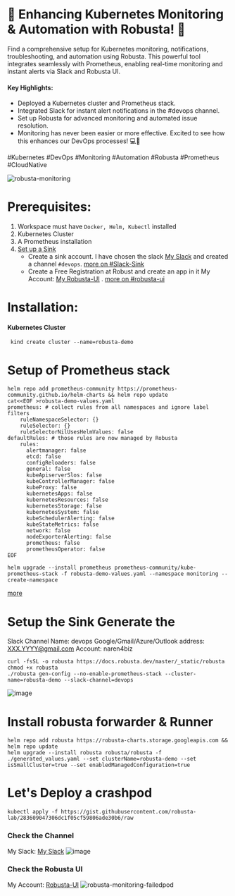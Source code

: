 # 🚀 Enhancing Kubernetes Monitoring & Automation with Robusta! 🚀
Find a comprehensive setup for Kubernetes monitoring, notifications, troubleshooting, and automation using Robusta. This powerful tool integrates seamlessly with Prometheus, enabling real-time monitoring and instant alerts via Slack and Robusta UI.

#### Key Highlights:

- Deployed a Kubernetes cluster and Prometheus stack.
- Integrated Slack for instant alert notifications in the #devops channel.
- Set up Robusta for advanced monitoring and automated issue resolution.
- Monitoring has never been easier or more effective. Excited to see how this enhances our DevOps processes! 💻🔧

#Kubernetes #DevOps #Monitoring #Automation #Robusta #Prometheus #CloudNative

![robusta-monitoring](https://github.com/user-attachments/assets/1c7bd4dc-fa2f-47a7-a80f-8f766030e25b)

# Prerequisites:
  1. Workspace must have `Docker, Helm, Kubectl` installed  
  2. Kubernetes Cluster 
  3. A Prometheus installation
  4. [Set up a Sink](https://docs.robusta.dev/master/configuration/sinks/index.html)
     - Create a sink account. I have chosen the slack [My Slack](https://narenorg.slack.com) and created a channel  `#devops`. [more on #Slack-Sink](https://docs.robusta.dev/master/configuration/sinks/slack.html)      
     - Create a Free Registration at Robust and create an app in it My Account: [My Robusta-UI](https://platform.robusta.dev/naren4biz/settings#account) .  [more on #robusta-ui](https://docs.robusta.dev/master/configuration/sinks/RobustaUI.html)
     
# Installation:
#### Kubernetes Cluster
```
 kind create cluster --name=robusta-demo
```
# Setup of Prometheus stack
```
helm repo add prometheus-community https://prometheus-community.github.io/helm-charts && helm repo update
cat<<EOF >robusta-demo-values.yaml
prometheus: # collect rules from all namespaces and ignore label filters
    ruleNamespaceSelector: {}
    ruleSelector: {}
    ruleSelectorNilUsesHelmValues: false
defaultRules: # those rules are now managed by Robusta
    rules:
      alertmanager: false
      etcd: false
      configReloaders: false
      general: false
      kubeApiserverSlos: false
      kubeControllerManager: false
      kubeProxy: false
      kubernetesApps: false
      kubernetesResources: false
      kubernetesStorage: false
      kubernetesSystem: false
      kubeSchedulerAlerting: false
      kubeStateMetrics: false
      network: false
      nodeExporterAlerting: false
      prometheus: false
      prometheusOperator: false
EOF

helm upgrade --install prometheus prometheus-community/kube-prometheus-stack -f robusta-demo-values.yaml --namespace monitoring --create-namespace     

```
[more](https://naren4b.github.io/nks/docs/prometheus_pushgateway.html#installing-prometheus--prometheus-operator)

# Setup the Sink Generate the 
Slack Channel Name: devops 
Google/Gmail/Azure/Outlook address: XXX.YYYY@gmail.com
Account: naren4biz

``` 
curl -fsSL -o robusta https://docs.robusta.dev/master/_static/robusta
chmod +x robusta
./robusta gen-config --no-enable-prometheus-stack --cluster-name=robusta-demo --slack-channel=devops
```
![image](https://github.com/user-attachments/assets/1181a823-69ca-4332-b6f7-2812e93f28b1)



# Install robusta forwarder & Runner  
```
helm repo add robusta https://robusta-charts.storage.googleapis.com && helm repo update
helm upgrade --install robusta robusta/robusta -f ./generated_values.yaml --set clusterName=robusta-demo --set isSmallCluster=true --set enabledManagedConfiguration=true 
```
# Let's Deploy a crashpod 
```
kubectl apply -f https://gist.githubusercontent.com/robusta-lab/283609047306dc1f05cf59806ade30b6/raw
```
### Check the Channel 
My Slack: [My Slack](https://narenorg.slack.com/archives/CP2PBCJ9J/p1723299440028189)
![image](https://github.com/user-attachments/assets/a88d5fa7-21b5-4d33-a615-9033af64fe68)

### Check the Robusta UI
My Account: [Robusta-UI](https://platform.robusta.dev/naren4biz/apps?isGrouped=false&statusSort=%22asc%22&page=1)
![robusta-monitoring-failedpod](https://github.com/user-attachments/assets/e0671ed3-ec76-4712-be50-241b848c81c1)


  
